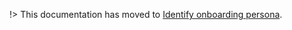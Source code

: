 !> This documentation has moved to [Identify onboarding persona](/onboard-device/identify-onboarding-persona).